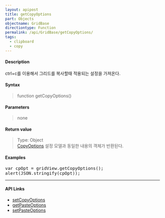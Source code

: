```yaml
---
layout: apipost
title: getCopyOptions
part: Objects
objectname: GridBase
directiontype: Function
permalink: /api/GridBase/getCopyOptions/
tags:
  - clipboard
  - copy
---
```



#### Description

 ctrl+c를 이용해서 그리드를 복사할때 적용되는 설정을 가져온다.

#### Syntax

> function getCopyOptions()

#### Parameters

> none

#### Return value

> Type: Object  
> [CopyOptions](/api/types/CopyOptions/) 설정 모델과 동일한 내용의 객체가 반환된다.

#### Examples 

<pre class="prettyprint">
var cpOpt = gridView.getCopyOptions();
alert(JSON.stringify(cpOpt));
</pre>

---

#### API Links

* [setCopyOptions](/api/GridBase/setCopyOptions)
* [getPasteOptions](/api/GridBase/getPasteOptions)
* [setPasteOptions](/api/GridBase/setPasteOptions)